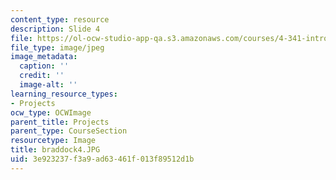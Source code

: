 ```yaml
---
content_type: resource
description: Slide 4
file: https://ol-ocw-studio-app-qa.s3.amazonaws.com/courses/4-341-introduction-to-photography-fall-2002/3e923237f3a9ad63461f013f89512d1b_braddock4.JPG
file_type: image/jpeg
image_metadata:
  caption: ''
  credit: ''
  image-alt: ''
learning_resource_types:
- Projects
ocw_type: OCWImage
parent_title: Projects
parent_type: CourseSection
resourcetype: Image
title: braddock4.JPG
uid: 3e923237-f3a9-ad63-461f-013f89512d1b
---
```

